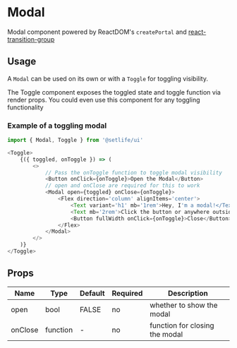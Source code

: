 # Modal

Modal component powered by ReactDOM's `createPortal` and [react-transition-group](https://github.com/reactjs/react-transition-group)

## Usage

<!-- STORY -->

A `Modal` can be used on its own or with a `Toggle` for toggling visibility.

The Toggle component exposes the toggled state and toggle function via render props. You could even use this component for any toggling functionality

### Example of a toggling modal

```js
import { Modal, Toggle } from '@setlife/ui'

<Toggle>
    {({ toggled, onToggle }) => (
        <>
            // Pass the onToggle function to toggle modal visibility
            <Button onClick={onToggle}>Open the Modal</Button>
            // open and onClose are required for this to work
            <Modal open={toggled} onClose={onToggle}>
                <Flex direction='column' alignItems='center'>
                    <Text variant='h1' mb='1rem'>Hey, I'm a modal!</Text>
                    <Text mb='2rem'>Click the button or anywhere outside the modal to close me.</Text>
                    <Button fullWidth onClick={onToggle}>Close</Button>
                </Flex>
            </Modal>
        </>
    )}
</Toggle>
```

## Props

| Name    | Type     | Default | Required | Description                    |
|---------|----------|---------|----------|--------------------------------|
| open    | bool     | FALSE   | no       | whether to show the modal      |
| onClose | function | -       | no       | function for closing the modal |